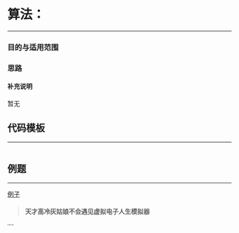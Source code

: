 # 算法：

***

### 目的与适用范围



### 思路



#### 补充说明

暂无

## 代码模板

***

```c++

```

## 例题

***

[例子]()



> #### 天才高冷灰姑娘不会遇见虚拟电子人生模拟器



<img src="../img/YIsama.png" alt="Alov1eh" style="zoom:21%;" />
